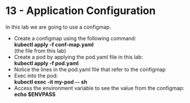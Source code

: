 # 13 - Application Configuration

In this lab we are going to use a configmap.



- Create a configmap using the following command:  
**kubectl apply -f conf-map.yaml**  
(the file from this lab)
- Create a pod by applying the pod.yaml file in this lab:  
**kubectl apply -f pod.yaml**
- Notice the lines in the pod.yaml file that refer to the configmap
- Exec into the pod:  
**kubectl exec -it my-pod -- sh**
- Access the environment variable to see the value from the configmap:  
**echo $ENVPASS**


